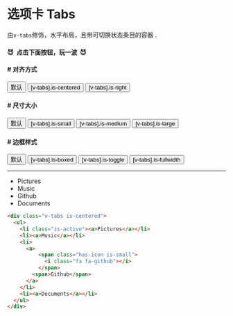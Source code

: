 # 选项卡 Tabs

由`v-tabs`修饰，水平布局，且带可切换状态条目的容器 .

<div class="demo-box has-pad-sm">

 #### 😈 &nbsp;点击下面按钮，玩一波&nbsp; 😈

  <h4>
    # 对齐方式
  </h4>
  <div class="v-field is-grouped">
    <button class="v-btn is-small is-link" @click="_handleAlign('reset')">默认</button>
    <button class="v-btn is-small is-info" @click="_handleAlign('centered')">[v-tabs].is-centered</button>
    <button class="v-btn is-small is-light" @click="_handleAlign('right')">[v-tabs].is-right</button>
  </div>
  <h4>
    # 尺寸大小
  </h4>
  <div class="v-field is-grouped">
    <button class="v-btn is-small is-link" @click="_handleSize('default')">默认</button>
    <button class="v-btn is-small" @click="_handleSize('small')">[v-tabs].is-small</button>
    <button class="v-btn is-small is-primary" @click="_handleSize('medium')">[v-tabs].is-medium</button>
    <button class="v-btn is-small is-light" @click="_handleSize('large')">[v-tabs].is-large</button>
  </div>
  <h4>
    # 边框样式
  </h4>

  <div class="v-field is-grouped">
    <button class="v-btn is-small is-link" @click="styleModifier = ''">默认</button>
    <button class="v-btn is-small" @click="styleModifier = 'boxed'">[v-tabs].is-boxed</button>
    <button class="v-btn is-small is-warning" @click="styleModifier = 'toggle'">[v-tabs].is-toggle</button>
    <button class="v-btn is-small is-black" @click="fullwidthModifier = (fullwidthModifier ? '' : 'fullwidth')">[v-tabs].is-fullwidth</button>
  </div>

  <hr style="border-color: transparent;">
  <div class="v-tabs"
       :class="[ _alignCls, _sizeCls, `is-${styleModifier}`, `is-${fullwidthModifier}` ]"
  >
    <ul>
      <li class="is-active"><a>Pictures</a></li>
      <li><a>Music</a></li>
      <li>
        <a>
          <span class="has-icon is-small">
            <i class="fa fa-github"></i>
          </span>
          <span>Github</span>
        </a>
      </li>
      <li><a>Documents</a></li>
    </ul>
  </div>
</div>

```html
<div class="v-tabs is-centered">
  <ul>
    <li class="is-active"><a>Pictures</a></li>
    <li><a>Music</a></li>
    <li>
      <a>
          <span class="has-icon is-small">
            <i class="fa fa-github"></i>
          </span>
        <span>Github</span>
      </a>
    </li>
    <li><a>Documents</a></li>
  </ul>
</div>
```

<script>
  export default {
    data () {
      return {
        alignModifier: '',
        sizeModifier: '',
        styleModifier: '',
        fullwidthModifier: ''
      }
    },

    methods: {
      _handleAlign (mode) {
        this.alignModifier = mode
      },

      _handleSize (mode) {
        this.sizeModifier = mode
      }
    },

    computed: {
      _alignCls () {
        return `is-${this.alignModifier}`
      },

      _sizeCls () {
        return `is-${this.sizeModifier}`
      }
    }
  }
</script>

<style lang="scss" type="text/scss">
  .v-tabs ul {
    margin: 0;
    padding: 0;
  }

  .is-grouped {
    .v-btn {
      margin-right: .5rem;
    }
  }
</style>